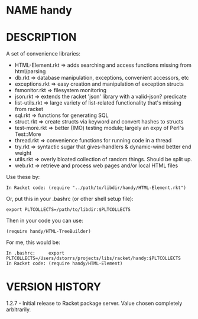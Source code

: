 # NAME  handy

# DESCRIPTION

A set of convenience libraries:

* HTML-Element.rkt => adds searching and access functions missing from html/parsing 
* db.rkt           => database manipulation, exceptions, convenient accessors, etc
* exceptions.rkt   => easy creation and manipulation of exception structs
* fsmonitor.rkt    => filesystem monitoring
* json.rkt         => extends the racket 'json' library with a valid-json? predicate
* list-utils.rkt   => large variety of list-related functionality that's missing from racket
* sql.rkt          => functions for generating SQL
* struct.rkt       => create structs via keyword and convert hashes to structs
* test-more.rkt    => better (IMO) testing module; largely an expy of Perl's Test::More
* thread.rkt       => convenience functions for running code in a thread
* try.rkt          => syntactic sugar that gives-handlers & dynamic-wind better end weight
* utils.rkt        => overly bloated collection of random things. Should be split up.
* web.rkt          => retrieve and process web pages and/or local HTML files


Use these by:

    In Racket code: (require "../path/to/libdir/handy/HTML-Element.rkt")

Or, put this in your .bashrc (or other shell setup file):

    export PLTCOLLECTS=/path/to/libdir:$PLTCOLLECTS

Then in your code you can use:

    (require handy/HTML-TreeBuilder)

For me, this would be:	

    In .bashrc:     export PLTCOLLECTS=/Users/dstorrs/projects/libs/racket/handy:$PLTCOLLECTS
    In Racket code: (require handy/HTML-Element)


# VERSION HISTORY

1.2.7	  - Initial release to Racket package server.  Value chosen completely arbitrarily.